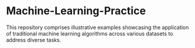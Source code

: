 # Machine-Learning-Practice
This repository comprises illustrative examples showcasing the application of traditional machine learning algorithms across various datasets to address diverse tasks.
